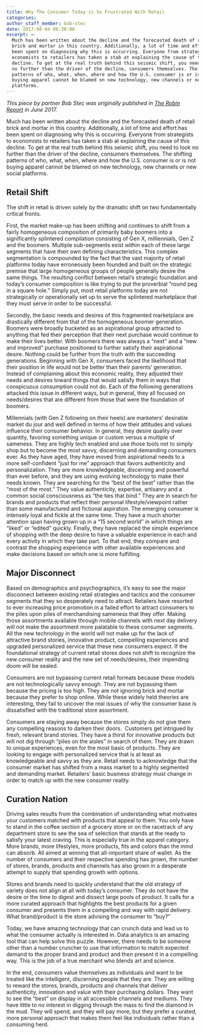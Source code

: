 ```yaml
---
title: Why The Consumer Today is So Frustrated With Retail
categories:
author_staff_member: bob-stec
date: 2017-08-04 06:30:00
excerpt: >-
  Much has been written about the decline and the forecasted death of retail
  brick and mortar in this country. Additionally, a lot of time and effort has
  been spent on diagnosing why this is occurring. Everyone from strategists to
  economists to retailers has taken a stab at explaining the cause of this
  decline. To get at the real truth behind this seismic shift, you need to look
  no further than the driver of the decline, consumers themselves. The shifting
  patterns of who, what, when, where and how the U.S. consumer is or is not
  buying apparel cannot be blamed on new technology, new channels or new social
  platforms.
---
```



*This piece by partner Bob Stec was originally published in [The Robin Report](http://www.therobinreport.com/why-the-consumer-is-so-frustrated-with-retail-today/)&nbsp;in June 2017.*

Much has been written about the decline and the forecasted death of retail brick and mortar in this country. Additionally, a lot of time and effort has been spent on diagnosing why this is occurring. Everyone from strategists to economists to retailers has taken a stab at explaining the cause of this decline. To get at the real truth behind this seismic shift, you need to look no further than the driver of the decline, consumers themselves. The shifting patterns of who, what, when, where and how the U.S. consumer is or is not buying apparel cannot be blamed on new technology, new channels or new social platforms.

## Retail Shift

The shift in retail is driven solely by the dramatic shift on two fundamentally critical fronts.

First, the market make-up has been shifting and continues to shift from a fairly homogeneous composition of primarily baby boomers into a significantly splintered compilation consisting of Gen X, milliennials, Gen Z and the boomers. Multiple sub-segments exist within each of these large segments that have their own defining characteristics. This complex segmentation is compounded by the fact that the vast majority of retail platforms today have erroneously been founded and built on the strategic premise that large homogeneous groups of people generally desire the same things. The resulting conflict between retail’s strategic foundation and today’s consumer composition is like trying to put the proverbial “round peg in a square hole.” Simply put, most retail platforms today are not strategically or operationally set up to serve the splintered marketplace that they must serve in order to be successful.

Secondly, the basic needs and desires of this fragmented marketplace are drastically different from that of the homogeneous boomer generation. Boomers were broadly bucketed as an aspirational group attracted to anything that fed their perception that their next purchase would continue to make their lives better. With boomers there was always a “next” and a “new and improved” purchase positioned to further satisfy their aspirational desire. Nothing could be further from the truth with the succeeding generations. Beginning with Gen X, consumers faced the likelihood that their position in life would not be better than their parents’ generation. Instead of complaining about this economic reality, they adjusted their needs and desires toward things that would satisfy them in ways that conspicuous consumption could not do. Each of the following generations attacked this issue in different ways, but in general, they all focused on needs/desires that are different from those that were the foundation of boomers.

Millennials (with Gen Z following on their heels) are marketers’ desirable market du jour and well defined in terms of how their attitudes and values influence their consumer behavior. In general, they desire quality over quantity, favoring something unique or custom versus a multiple of sameness. They are highly tech enabled and use those tools not to simply shop but to become the most savvy, discerning and demanding consumers ever. As they have aged, they have moved from aspirational needs to a more self-confident “just for me” approach that favors authenticity and personalization. They are more knowledgeable, discerning and powerful than ever before, and they are using evolving technology to make their needs known. They are searching for the “best of the best” rather than the “most of the most.” They value authenticity, expertise, artisanry and a common social consciousness as “the ties that bind.” They are in search for brands and products that reflect their personal lifestyle/viewpoint rather than some manufactured and fictional aspiration. The emerging consumer is intensely loyal and fickle at the same time. They have a much shorter attention span having grown up in a “15 second world” in which things are “liked” or “edited” quickly. Finally, they have replaced the simple experience of shopping with the deep desire to have a valuable experience in each and every activity in which they take part. To that end, they compare and contrast the shopping experience with other available experiences and make decisions based on which one is more fulfilling.

## Major Disconnect

Based on demographics and psychographics, it’s easy to see the major disconnect between existing retail strategies and tactics and the consumer segments that they so desperately need to attract. Retailers have resorted to ever increasing price promotion in a failed effort to attract consumers to the piles upon piles of merchandising sameness that they offer. Making those assortments available through mobile channels with next day delivery will not make the assortment more palatable to these consumer segments. All the new technology in the world will not make up for the lack of attractive brand stories, innovative product, compelling experiences and upgraded personalized service that these new consumers expect. If the foundational strategy of current retail stores does not shift to recognize the new consumer reality and the new set of needs/desires, their impending doom will be sealed.

Consumers are not bypassing current retail formats because these models are not technologically savvy enough. They are not bypassing them because the pricing is too high. They are not ignoring brick and mortar because they prefer to shop online. While these widely held theories are interesting, they fail to uncover the real issues of why the consumer base is dissatisfied with the traditional store assortment.

Consumers are staying away because the stores simply do not give them any compelling reasons to darken their doors.&nbsp; Customers get intrigued by fresh, relevant brand stories. They have a thirst for innovative products but will not dig through “piles on the aisles” in search of them. They are drawn to unique experiences, even for the most basic of products. They are looking to engage with personalized service that is at least as knowledgeable and savvy as they are. Retail needs to acknowledge that the consumer market has shifted from a mass market to a highly segmented and demanding market. Retailers’ basic business strategy must change in order to match up with the new consumer reality.

## Curation Nation

Driving sales results from the combination of understanding what motivates your customers matched with products that appeal to them. You only have to stand in the coffee section of a grocery store or on the racetrack of any department store to see the sea of selection that stands at the ready to satisfy your latest craving. This is especially true in the apparel category. More brands, more lifestyles, more products, fits and colors than the mind can absorb. All aimed at winning that all-important share of wallet. As the number of consumers and their respective spending has grown, the number of stores, brands, products and channels has also grown in a desperate attempt to supply that spending growth with options.

Stores and brands need to quickly understand that the old strategy of variety does not align at all with today’s consumer. They do not have the desire or the time to digest and dissect large pools of product. It calls for a more curated approach that highlights the best products for a given consumer and presents them in a compelling and way with rapid delivery. What brand/product is the store advising the consumer to “buy?”

Today, we have amazing technology that can crunch data and lead us to what the consumer actually is interested in. Data analytics is an amazing tool that can help solve this puzzle. However, there needs to be someone other than a number cruncher to use that information to match expected demand to the proper brand and product and then present it in a compelling way. This is the job of a true merchant who blends art and science.

In the end, consumers value themselves as individuals and want to be treated like the intelligent, discerning people that they are. They are willing to reward the stores, brands, products and channels that deliver authenticity, innovation and value with their purchasing dollars. They want to see the “best” on display in all accessible channels and mediums. They have little to no interest in digging through the mass to find the diamond in the mud. They will spend, and they will pay more, but they prefer a curated, more personal approach that makes them feel like individuals rather than a consuming herd.